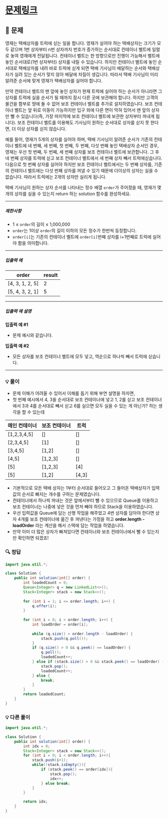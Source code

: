 # [문제링크](https://school.programmers.co.kr/learn/courses/30/lessons/131704)

## 📝 문제

영재는 택배상자를 트럭에 싣는 일을 합니다. 영재가 실어야 하는 택배상자는 크기가 모두 같으며 1번 상자부터 n번 상자까지 번호가 증가하는 순서대로 컨테이너 벨트에 일렬로 놓여 영재에게 전달됩니다. 컨테이너 벨트는 한 방향으로만 진행이 가능해서 벨트에 놓인 순서대로(1번 상자부터) 상자를 내릴 수 있습니다. 하지만 컨테이너 벨트에 놓인 순서대로 택배상자를 내려 바로 트럭에 싣게 되면 택배 기사님이 배달하는 순서와 택배상자가 실려 있는 순서가 맞지 않아 배달에 차질이 생깁니다. 따라서 택배 기사님이 미리 알려준 순서에 맞게 영재가 택배상자를 실어야 합니다.

만약 컨테이너 벨트의 맨 앞에 놓인 상자가 현재 트럭에 실어야 하는 순서가 아니라면 그 상자를 트럭에 실을 순서가 될 때까지 잠시 다른 곳에 보관해야 합니다. 하지만 고객의 물건을 함부로 땅에 둘 수 없어 보조 컨테이너 벨트를 추가로 설치하였습니다. 보조 컨테이너 벨트는 앞 뒤로 이동이 가능하지만 입구 외에 다른 면이 막혀 있어서 맨 앞의 상자만 뺄 수 있습니다(즉, 가장 마지막에 보조 컨테이너 벨트에 보관한 상자부터 꺼내게 됩니다). 보조 컨테이너 벨트를 이용해도 기사님이 원하는 순서대로 상자를 싣지 못 한다면, 더 이상 상자를 싣지 않습니다.

예를 들어, 영재가 5개의 상자를 실어야 하며, 택배 기사님이 알려준 순서가 기존의 컨테이너 벨트에 네 번째, 세 번째, 첫 번째, 두 번째, 다섯 번째 놓인 택배상자 순서인 경우, 영재는 우선 첫 번째, 두 번째, 세 번째 상자를 보조 컨테이너 벨트에 보관합니다. 그 후 네 번째 상자를 트럭에 싣고 보조 컨테이너 벨트에서 세 번째 상자 빼서 트럭에싣습니다. 다음으로 첫 번째 상자를 실어야 하지만 보조 컨테이너 벨트에서는 두 번째 상자를, 기존의 컨테이너 벨트에는 다섯 번째 상자를 꺼낼 수 있기 때문에 더이상의 상자는 실을 수 없습니다. 따라서 트럭에는 2개의 상자만 실리게 됩니다.

택배 기사님이 원하는 상자 순서를 나타내는 정수 배열 `order`가 주어졌을 때, 영재가 몇 개의 상자를 실을 수 있는지 return 하는 solution 함수를 완성하세요.

---

##### 제한사항

- 1 ≤ `order`의 길이 ≤ 1,000,000
- `order`는 1이상 `order`의 길이 이하의 모든 정수가 한번씩 등장합니다.
- `order[i]`는 기존의 컨테이너 벨트에 `order[i]`번째 상자를 i+1번째로 트럭에 실어야 함을 의미합니다.

---

##### 입출력 예

|order|result|
|---|---|
|[4, 3, 1, 2, 5]|2|
|[5, 4, 3, 2, 1]|5|

---

##### 입출력 예 설명

**입출력 예 #1**

- 문제 예시와 같습니다.

**입출력 예 #2**

- 모든 상자를 보조 컨테이너 벨트에 모두 넣고, 역순으로 하나씩 빼서 트럭에 싣습니다.

---

### 💡 풀이

- 문제 이해가 어려울 수 있어서 이해를 돕기 위해 부연 설명을 하자면,
- 첫 번째 예시에서 4, 3을 순서대로 보조 컨테이너에 넣고 1, 2를 싣고 보조 컨테이너에서 3과 4를 순서대로 빼서 싣고 6를 실으면 모두 실을 수 있는 게 아닌가? 하는 생각을 할 수 있는데

|메인 컨테이너|보조 컨테이너|트럭|
|---|---|---|
|[1,2,3,4,5]|[]|[]|
|[2,3,4,5]|[1]|[]|
|[3,4,5]|[1,2]|[]|
|[4,5]|[1,2,3]|[]|
|[5]|[1,2,3]|[4]|
|[5]|[1,2]|[4,3]|

- 기본적으로 모든 택배 상자는 1부터 순서대로 들어오고 그 들어온 택배상자가 입력값의 순서로 빠지는 개수를 구하는 문제였습니다.
- 컨테이너에서 하나씩 꺼내는 것은 앞에서부터 뺄 수 있으므로 Queue를 이용하고 보조 컨테이너는 나중에 넣은 것을 먼저 빼야 하므로 Stack을 이용하였습니다.
- 우선 입력값을 Queue에 담는 선행 작업을 해주었고 4번 상자를 담아야 한다면 상자 4개를 보조 컨테이너에 옮긴 후 꺼낸다는 가정을 하고 **order.length - loadOrder** 라는 계산을 해서 스택에 담는 작업을 하였습니다.
- 만약 이미 더 많은 상자가 빠져있다면 컨테이너와 보조 컨테이너에서 뺄 수 있는지만 확인하면 되겠죠!


### 🔍 정답

```java
import java.util.*;

class Solution {
    public int solution(int[] order) {
        int loadedCount = 0;
        Queue<Integer> q = new LinkedList<>();
        Stack<Integer> stack = new Stack<>();
        
        for (int i = 1; i <= order.length; i++) {
            q.offer(i);
        }
        
        for (int i = 0; i < order.length; i++) {
            int loadOrder = order[i];
            
            while (q.size() > order.length - loadOrder) {
                stack.push(q.poll());
            }
            if (q.size() > 0 && q.peek() == loadOrder) {
                q.poll();
                loadedCount++;
            } else if (stack.size() > 0 && stack.peek() == loadOrder) {
                stack.pop();
                loadedCount++;
            } else {
                break;
            }
        }
        return loadedCount;
    }
}
```


### 💡 다른 풀이

```java
import java.util.*;

class Solution {
    public int solution(int[] order) {
        int idx = 0;
        Stack<Integer> stack = new Stack<>();
        for (int i = 0; i < order.length; i++){
            stack.push(i+1);
            while(!stack.isEmpty()){
                if (stack.peek() == order[idx]){
                    stack.pop();
                    idx++;
                } else break;
            }
        }

        return idx;
    }
}
```
